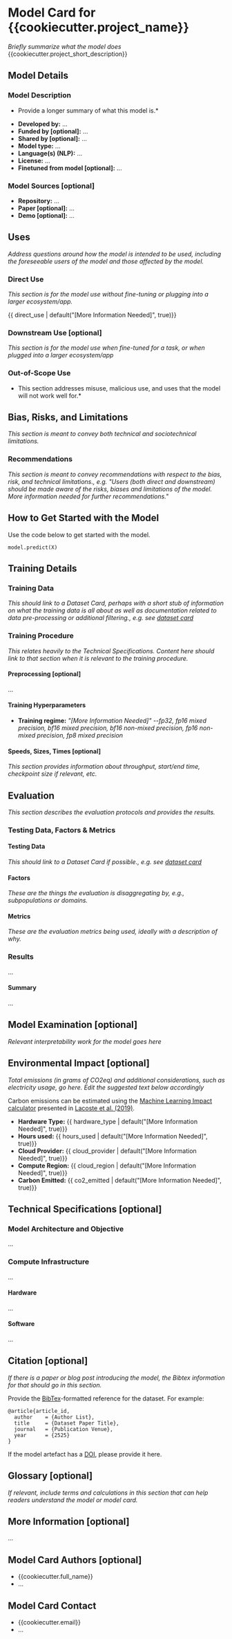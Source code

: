 
<!-- Adapted from hugging face template: https://github.com/huggingface/huggingface_hub/blob/main/src/huggingface_hub/templates/modelcard_template.md -->

# Model Card for {{cookiecutter.project_name}}

*Briefly summarize what the model does*
{{cookiecutter.project_short_description}}

## Model Details

### Model Description

* Provide a longer summary of what this model is.*

- **Developed by:** ...
- **Funded by [optional]:** ...
- **Shared by [optional]:** ...
- **Model type:** ...
- **Language(s) (NLP):** ...
- **License:** ...
- **Finetuned from model [optional]:** ...

### Model Sources [optional]

- **Repository:** ...
- **Paper [optional]:** ...
- **Demo [optional]:** ...

## Uses

*Address questions around how the model is intended to be used, including the foreseeable users of the model and those affected by the model.*

### Direct Use

*This section is for the model use without fine-tuning or plugging into a larger ecosystem/app.*

{{ direct_use | default("[More Information Needed]", true)}}

### Downstream Use [optional]

*This section is for the model use when fine-tuned for a task, or when plugged into a larger ecosystem/app*


### Out-of-Scope Use

* This section addresses misuse, malicious use, and uses that the model will not work well for.*

## Bias, Risks, and Limitations

*This section is meant to convey both technical and sociotechnical limitations.*


### Recommendations

*This section is meant to convey recommendations with respect to the bias, risk, and technical limitations., e.g. "Users (both direct and downstream) should be made aware of the risks, biases and limitations of the model. More information needed for further recommendations."*

## How to Get Started with the Model

Use the code below to get started with the model.

```
model.predict(X)
```

## Training Details

### Training Data

*This should link to a Dataset Card, perhaps with a short stub of information on what the training data is all about as well as documentation related to data pre-processing or additional filtering., e.g. see [dataset card](./data/dataset_card.md)*

### Training Procedure 

*This relates heavily to the Technical Specifications. Content here should link to that section when it is relevant to the training procedure.*

#### Preprocessing [optional]

...


#### Training Hyperparameters

- **Training regime:** 
*"[More Information Needed]" --fp32, fp16 mixed precision, bf16 mixed precision, bf16 non-mixed precision, fp16 non-mixed precision, fp8 mixed precision*

#### Speeds, Sizes, Times [optional]

*This section provides information about throughput, start/end time, checkpoint size if relevant, etc.*


## Evaluation

*This section describes the evaluation protocols and provides the results.*

### Testing Data, Factors & Metrics

#### Testing Data

*This should link to a Dataset Card if possible., e.g. see [dataset card](./data/dataset_card.md)*

#### Factors

*These are the things the evaluation is disaggregating by, e.g., subpopulations or domains.*

#### Metrics

*These are the evaluation metrics being used, ideally with a description of why.*

### Results

...

#### Summary

...

## Model Examination [optional]

*Relevant interpretability work for the model goes here*

## Environmental Impact [optional]

*Total emissions (in grams of CO2eq) and additional considerations, such as electricity usage, go here. Edit the suggested text below accordingly*

Carbon emissions can be estimated using the [Machine Learning Impact calculator](https://mlco2.github.io/impact#compute) presented in [Lacoste et al. (2019)](https://arxiv.org/abs/1910.09700).

- **Hardware Type:** {{ hardware_type | default("[More Information Needed]", true)}}
- **Hours used:** {{ hours_used | default("[More Information Needed]", true)}}
- **Cloud Provider:** {{ cloud_provider | default("[More Information Needed]", true)}}
- **Compute Region:** {{ cloud_region | default("[More Information Needed]", true)}}
- **Carbon Emitted:** {{ co2_emitted | default("[More Information Needed]", true)}}

## Technical Specifications [optional]

### Model Architecture and Objective

...

### Compute Infrastructure

...

#### Hardware

...

#### Software

...

## Citation [optional]

*If there is a paper or blog post introducing the model, the Bibtex information for that should go in this section.*

Provide the [BibTex](http://www.bibtex.org/)-formatted reference for the dataset. For example:
```
@article{article_id,
  author    = {Author List},
  title     = {Dataset Paper Title},
  journal   = {Publication Venue},
  year      = {2525}
}
```

If the model artefact has a [DOI](https://www.doi.org/), please provide it here.

## Glossary [optional]

*If relevant, include terms and calculations in this section that can help readers understand the model or model card.*

## More Information [optional]

...

## Model Card Authors [optional]


* {{cookiecutter.full_name}}
* ...

## Model Card Contact

* {{cookiecutter.email}}
* ...